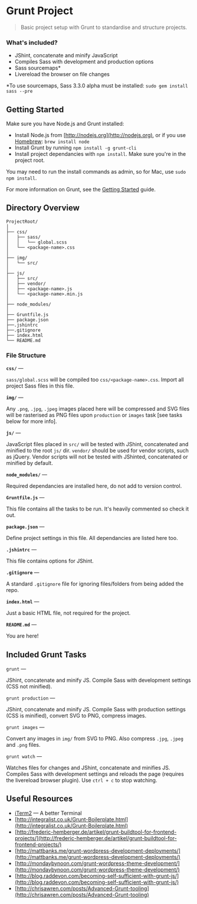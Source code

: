 # Grunt Project
> Basic project setup with Grunt to standardise and structure projects.

### What's included?
- JShint, concatenate and minify JavaScript
- Compiles Sass with development and production options
- Sass sourcemaps*
- Livereload the browser on file changes

*To use sourcemaps, Sass 3.3.0 alpha must be installed: `sudo gem install sass --pre`

## Getting Started
Make sure you have Node.js and Grunt installed:

- Install Node.js from [http://nodejs.org](http://nodejs.org), or if you use [Homebrew](http://brew.sh/): `brew install node`
- Install Grunt by running `npm install -g grunt-cli`
- Install project dependancies with `npm install`. Make sure you're in the project root.

You may need to run the install commands as admin, so for Mac, use `sudo npm install`.

For more information on Grunt, see the [Getting Started](http://gruntjs.com/getting-started) guide.


## Directory Overview
```
ProjectRoot/
│
├── css/
│   ├── sass/
│   │   └── global.scss
│   └── <package-name>.css
│
├── img/
│   └── src/
│
├── js/
│   ├── src/
│   ├── vendor/
│   ├── <package-name>.js
│   └── <package-name>.min.js
│
├── node_modules/
│
├── Gruntfile.js
├── package.json
├──.jshintrc
├──.gitignore
├── index.html
└── README.md
```

### File Structure

**`css/`** —

`sass/global.scss` will be compiled too `css/<package-name>.css`. Import all project Sass files in this file.

**`img/`** —

Any `.png`, `.jpg`, `.jpeg` images placed here will be compressed and SVG files will be rasterised as PNG files upon `production` or `images` task [see tasks below for more info].

**`js/`** —

JavaScript files placed in `src/` will be tested with JShint, concatenated and minified to the root `js/` dir. `vendor/` should be used for vendor scripts, such as jQuery. Vendor scripts will not be tested with JShinted, concatenated or minified by default.

**`node_modules/`** —

Required dependancies are installed here, do not add to version control.

**`Gruntfile.js`** —

This file contains all the tasks to be run. It's heavily commented so check it out.

**`package.json`** —

Define project settings in this file. All dependancies are listed here too.

**`.jshintrc`** —

This file contains options for JShint.

**`.gitignore`** —

A standard `.gitignore` file for ignoring files/folders from being added the repo.

**`index.html`** —

Just a basic HTML file, not required for the project.

**`README.md`** —

You are here!

## Included Grunt Tasks

`grunt` —

JShint, concatenate and minify JS. Compile Sass with development settings (CSS not minified).

`grunt production` —

JShint, concatenate and minify JS. Compile Sass with production settings (CSS is minified), convert SVG to PNG, compress images.

`grunt images` —

Convert any images in `img/` from SVG to PNG. Also compress `.jpg`, `.jpeg` and  `.png` files.

`grunt watch` —

Watches files for changes and JShint, concatenate and minifies JS. Compiles Sass with development settings and reloads the page (requires the livereload browser plugin). Use `ctrl + c` to stop watching.

## Useful Resources

- [iTerm2](http://www.iterm2.com/#/section/home) — A better Terminal
- [http://integralist.co.uk/Grunt-Boilerplate.html](http://integralist.co.uk/Grunt-Boilerplate.html)
- [http://frederic-hemberger.de/artikel/grunt-buildtool-for-frontend-projects/](http://frederic-hemberger.de/artikel/grunt-buildtool-for-frontend-projects/)
- [http://mattbanks.me/grunt-wordpress-development-deployments/](http://mattbanks.me/grunt-wordpress-development-deployments/)
- [http://mondaybynoon.com/grunt-wordpress-theme-development/](http://mondaybynoon.com/grunt-wordpress-theme-development/)
- [http://blog.raddevon.com/becoming-self-sufficient-with-grunt-js/](http://blog.raddevon.com/becoming-self-sufficient-with-grunt-js/)
- [http://chrisawren.com/posts/Advanced-Grunt-tooling](http://chrisawren.com/posts/Advanced-Grunt-tooling)